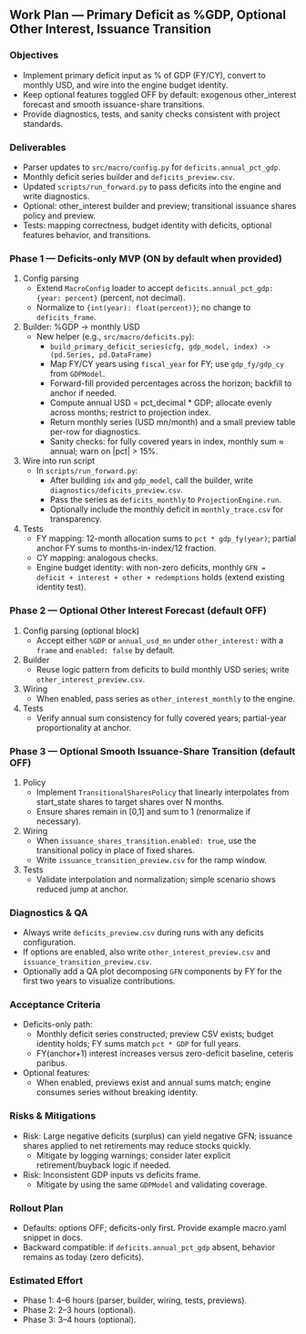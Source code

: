 ## Work Plan — Primary Deficit as %GDP, Optional Other Interest, Issuance Transition

### Objectives
- Implement primary deficit input as % of GDP (FY/CY), convert to monthly USD, and wire into the engine budget identity.
- Keep optional features toggled OFF by default: exogenous other_interest forecast and smooth issuance-share transitions.
- Provide diagnostics, tests, and sanity checks consistent with project standards.

### Deliverables
- Parser updates to `src/macro/config.py` for `deficits.annual_pct_gdp`.
- Monthly deficit series builder and `deficits_preview.csv`.
- Updated `scripts/run_forward.py` to pass deficits into the engine and write diagnostics.
- Optional: other_interest builder and preview; transitional issuance shares policy and preview.
- Tests: mapping correctness, budget identity with deficits, optional features behavior, and transitions.

### Phase 1 — Deficits-only MVP (ON by default when provided)
1) Config parsing
   - Extend `MacroConfig` loader to accept `deficits.annual_pct_gdp: {year: percent}` (percent, not decimal).
   - Normalize to `{int(year): float(percent)}`; no change to `deficits_frame`.
2) Builder: %GDP → monthly USD
   - New helper (e.g., `src/macro/deficits.py`):
     - `build_primary_deficit_series(cfg, gdp_model, index) -> (pd.Series, pd.DataFrame)`
     - Map FY/CY years using `fiscal_year` for FY; use `gdp_fy/gdp_cy` from `GDPModel`.
     - Forward-fill provided percentages across the horizon; backfill to anchor if needed.
     - Compute annual USD = pct_decimal * GDP; allocate evenly across months; restrict to projection index.
     - Return monthly series (USD mn/month) and a small preview table per-row for diagnostics.
     - Sanity checks: for fully covered years in index, monthly sum ≈ annual; warn on |pct| > 15%.
3) Wire into run script
   - In `scripts/run_forward.py`:
     - After building `idx` and `gdp_model`, call the builder, write `diagnostics/deficits_preview.csv`.
     - Pass the series as `deficits_monthly` to `ProjectionEngine.run`.
     - Optionally include the monthly deficit in `monthly_trace.csv` for transparency.
4) Tests
   - FY mapping: 12-month allocation sums to `pct * gdp_fy(year)`; partial anchor FY sums to months-in-index/12 fraction.
   - CY mapping: analogous checks.
   - Engine budget identity: with non-zero deficits, monthly `GFN = deficit + interest + other + redemptions` holds (extend existing identity test).

### Phase 2 — Optional Other Interest Forecast (default OFF)
1) Config parsing (optional block)
   - Accept either `%GDP` or `annual_usd_mn` under `other_interest:` with a `frame` and `enabled: false` by default.
2) Builder
   - Reuse logic pattern from deficits to build monthly USD series; write `other_interest_preview.csv`.
3) Wiring
   - When enabled, pass series as `other_interest_monthly` to the engine.
4) Tests
   - Verify annual sum consistency for fully covered years; partial-year proportionality at anchor.

### Phase 3 — Optional Smooth Issuance-Share Transition (default OFF)
1) Policy
   - Implement `TransitionalSharesPolicy` that linearly interpolates from start_state shares to target shares over N months.
   - Ensure shares remain in [0,1] and sum to 1 (renormalize if necessary).
2) Wiring
   - When `issuance_shares_transition.enabled: true`, use the transitional policy in place of fixed shares.
   - Write `issuance_transition_preview.csv` for the ramp window.
3) Tests
   - Validate interpolation and normalization; simple scenario shows reduced jump at anchor.

### Diagnostics & QA
- Always write `deficits_preview.csv` during runs with any deficits configuration.
- If options are enabled, also write `other_interest_preview.csv` and `issuance_transition_preview.csv`.
- Optionally add a QA plot decomposing `GFN` components by FY for the first two years to visualize contributions.

### Acceptance Criteria
- Deficits-only path:
  - Monthly deficit series constructed; preview CSV exists; budget identity holds; FY sums match `pct * GDP` for full years.
  - FY(anchor+1) interest increases versus zero-deficit baseline, ceteris paribus.
- Optional features:
  - When enabled, previews exist and annual sums match; engine consumes series without breaking identity.

### Risks & Mitigations
- Risk: Large negative deficits (surplus) can yield negative GFN; issuance shares applied to net retirements may reduce stocks quickly.
  - Mitigate by logging warnings; consider later explicit retirement/buyback logic if needed.
- Risk: Inconsistent GDP inputs vs deficits frame.
  - Mitigate by using the same `GDPModel` and validating coverage.

### Rollout Plan
- Defaults: options OFF; deficits-only first. Provide example macro.yaml snippet in docs.
- Backward compatible: if `deficits.annual_pct_gdp` absent, behavior remains as today (zero deficits).

### Estimated Effort
- Phase 1: 4–6 hours (parser, builder, wiring, tests, previews).
- Phase 2: 2–3 hours (optional).
- Phase 3: 3–4 hours (optional).


